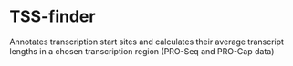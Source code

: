 # TSS-finder
Annotates transcription start sites and calculates their average transcript lengths in a chosen transcription region (PRO-Seq and PRO-Cap data) 
